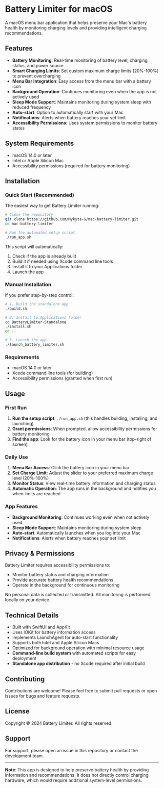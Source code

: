 # Battery Limiter for macOS

A macOS menu bar application that helps preserve your Mac's battery health by monitoring charging levels and providing intelligent charging recommendations.

## Features

- **Battery Monitoring**: Real-time monitoring of battery level, charging status, and power source
- **Smart Charging Limits**: Set custom maximum charge limits (20%-100%) to prevent overcharging
- **Menu Bar Integration**: Easy access from the menu bar with a battery icon
- **Background Operation**: Continues monitoring even when the app is not actively used
- **Sleep Mode Support**: Maintains monitoring during system sleep with reduced frequency
- **Auto-start**: Option to automatically start with your Mac
- **Notifications**: Alerts when battery reaches your set limit
- **Accessibility Permissions**: Uses system permissions to monitor battery status

## System Requirements

- macOS 14.0 or later
- Intel or Apple Silicon Mac
- Accessibility permissions (required for battery monitoring)

## Installation

### Quick Start (Recommended)

The easiest way to get Battery Limiter running:

```bash
# Clone the repository
git clone https://github.com/Mykyta-G/mac-battery-limiter.git
cd mac-battery-limiter

# Run the automated setup script
./run_app.sh
```

This script will automatically:
1. Check if the app is already built
2. Build it if needed using Xcode command line tools
3. Install it to your Applications folder
4. Launch the app

### Manual Installation

If you prefer step-by-step control:

```bash
# 1. Build the standalone app
./build.sh

# 2. Install to Applications folder
cd BatteryLimiter-Standalone
./install.sh
cd ..

# 3. Launch the app
./launch_battery_limiter.sh
```

### Requirements

- macOS 14.0 or later
- Xcode command line tools (for building)
- Accessibility permissions (granted when first run)

## Usage

### First Run

1. **Run the setup script**: `./run_app.sh` (this handles building, installing, and launching)
2. **Grant permissions**: When prompted, allow accessibility permissions for battery monitoring
3. **Find the app**: Look for the battery icon in your menu bar (top-right of screen)

### Daily Use

1. **Menu Bar Access**: Click the battery icon in your menu bar
2. **Set Charge Limit**: Adjust the slider to your preferred maximum charge level (20%-100%)
3. **Monitor Status**: View real-time battery information and charging status
4. **Automatic Operation**: The app runs in the background and notifies you when limits are reached

### App Features

- **Background Monitoring**: Continues working even when not actively used
- **Sleep Mode Support**: Maintains monitoring during system sleep
- **Auto-start**: Automatically launches when you log into your Mac
- **Notifications**: Alerts when battery reaches your set limit

## Privacy & Permissions

Battery Limiter requires accessibility permissions to:
- Monitor battery status and charging information
- Provide accurate battery health recommendations
- Operate in the background for continuous monitoring

No personal data is collected or transmitted. All monitoring is performed locally on your device.

## Technical Details

- Built with SwiftUI and AppKit
- Uses IOKit for battery information access
- Implements LaunchAgent for auto-start functionality
- Supports both Intel and Apple Silicon Macs
- Optimized for background operation with minimal resource usage
- **Command-line build system** with automated scripts for easy deployment
- **Standalone app distribution** - no Xcode required after initial build

## Contributing

Contributions are welcome! Please feel free to submit pull requests or open issues for bugs and feature requests.

## License

Copyright © 2024 Battery Limiter. All rights reserved.

## Support

For support, please open an issue in this repository or contact the development team.

---

**Note**: This app is designed to help preserve battery health by providing information and recommendations. It does not directly control charging hardware, which would require additional system-level permissions.
